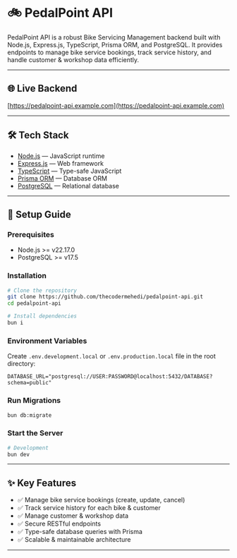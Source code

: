 # 🚲 PedalPoint API

PedalPoint API is a robust Bike Servicing Management backend built with Node.js, Express.js, TypeScript, Prisma ORM, and PostgreSQL.
It provides endpoints to manage bike service bookings, track service history, and handle customer & workshop data efficiently.

---

## 🌐 Live Backend

[https://pedalpoint-api.example.com](https://pedalpoint-api.example.com)

---

## 🛠 Tech Stack

- [Node.js](https://nodejs.org/) — JavaScript runtime
- [Express.js](https://expressjs.com/) — Web framework
- [TypeScript](https://www.typescriptlang.org/) — Type-safe JavaScript
- [Prisma ORM](https://www.prisma.io/) — Database ORM
- [PostgreSQL](https://www.postgresql.org/) — Relational database

---

## 🚀 Setup Guide

### Prerequisites
- Node.js >= v22.17.0
- PostgreSQL >= v17.5

### Installation

```bash
# Clone the repository
git clone https://github.com/thecodermehedi/pedalpoint-api.git
cd pedalpoint-api

# Install dependencies
bun i
````

### Environment Variables

Create `.env.development.local` or `.env.production.local` file in the root directory:

```env
DATABASE_URL="postgresql://USER:PASSWORD@localhost:5432/DATABASE?schema=public"
```

### Run Migrations

```bash
bun db:migrate
```

### Start the Server

```bash
# Development
bun dev
```
---

## ✨ Key Features

- ✅ Manage bike service bookings (create, update, cancel)
- ✅ Track service history for each bike & customer
- ✅ Manage customer & workshop data
- ✅ Secure RESTful endpoints
- ✅ Type-safe database queries with Prisma
- ✅ Scalable & maintainable architecture

---
